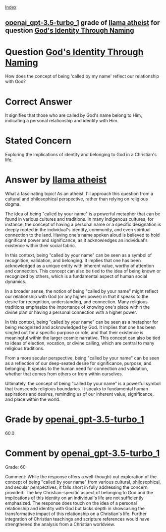 
[Index](../../../../index.md)
## [openai_gpt-3.5-turbo_1](../../../grading_models/openai_gpt-3.5-turbo_1.md) grade of [llama atheist](../../../answering_models/llama_atheist.md) for question [God's Identity Through Naming](../../../questions/God's_Identity_Through_Naming.md)

# Question [God's Identity Through Naming](../../../questions/God's_Identity_Through_Naming.md)
How does the concept of being 'called by my name' reflect our relationship with God?

# Correct Answer
It signifies that those who are called by God's name belong to Him, indicating a personal relationship and identity with Him.

# Stated Concern
Exploring the implications of identity and belonging to God in a Christian's life.

# Answer by [llama atheist](../../../answering_models/llama_atheist.md)
What a fascinating topic! As an atheist, I'll approach this question from a cultural and philosophical perspective, rather than relying on religious dogma.

The idea of being "called by your name" is a powerful metaphor that can be found in various cultures and traditions. In many Indigenous cultures, for instance, the concept of having a personal name or a specific designation is deeply rooted in the individual's identity, community, and even spiritual connection to the land. Having one's name spoken aloud is believed to hold significant power and significance, as it acknowledges an individual's existence within their social fabric.

In this context, being "called by your name" can be seen as a symbol of recognition, validation, and belonging. It implies that one has been acknowledged as a unique entity with inherent value, worthy of attention and connection. This concept can also be tied to the idea of being known or recognized by others, which is a fundamental aspect of human social dynamics.

In a broader sense, the notion of being "called by your name" might reflect our relationship with God (or any higher power) in that it speaks to the desire for recognition, understanding, and connection. Many religious traditions emphasize the importance of knowing one's place within the divine plan or having a personal connection with a higher power.

In this context, being "called by your name" can be seen as a metaphor for being recognized and acknowledged by God. It implies that one has been singled out for a specific purpose or role, and that their existence is meaningful within the larger cosmic narrative. This concept can also be tied to ideas of election, vocation, or divine calling, which are central to many religious traditions.

From a more secular perspective, being "called by your name" can be seen as a reflection of our deep-seated desire for significance, purpose, and belonging. It speaks to the human need for connection and validation, whether that comes from others or from within ourselves.

Ultimately, the concept of being "called by your name" is a powerful symbol that transcends religious boundaries. It speaks to fundamental human aspirations and desires, reminding us of our inherent value, significance, and place within the world.

# Grade by [openai_gpt-3.5-turbo_1](../../../grading_models/openai_gpt-3.5-turbo_1.md)
60.0

# Comment by [openai_gpt-3.5-turbo_1](../../../grading_models/openai_gpt-3.5-turbo_1.md)
Grade: 60

Comment: While the response offers a well-thought-out exploration of the concept of being "called by your name" from various cultural, philosophical, and secular perspectives, it falls short in fully addressing the concern provided. The key Christian-specific aspect of belonging to God and the implications of this identity on an individual's life are not sufficiently emphasized. The response does touch on the idea of a personal relationship and identity with God but lacks depth in showcasing the transformative impact of this relationship on a Christian's life. Further integration of Christian teachings and scripture references would have strengthened the analysis from a Christian worldview.

